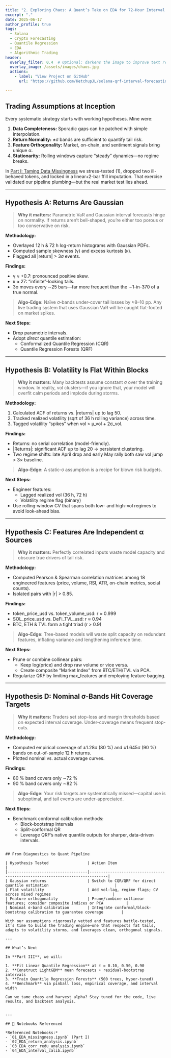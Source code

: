 ```yaml
---
title: "2. Exploring Chaos: A Quant’s Take on EDA for 72-Hour Interval Forecasts of Solana Mid-Cap Tokens"
excerpt: "."
date: 2025-06-17
author_profile: true
tags:
  - Solana
  - Crypto Forecasting
  - Quantile Regression
  - EDA
  - Algorithmic Trading
header:
  overlay_filter: 0.4  # Optional: darkens the image to improve text readability
  overlay_image: /assets/images/chaos.jpg
  actions:
    - label: "View Project on GitHub"
      url: "https://github.com/KetchupJL/solana-qrf-interval-forecasting"

---
```


## Trading Assumptions at Inception

Every systematic strategy starts with working hypotheses. Mine were:

1. **Data Completeness:** Sporadic gaps can be patched with simple interpolation.  
2. **Return Normality:** ±σ bands are sufficient to quantify tail risk.  
3. **Feature Orthogonality:** Market, on-chain, and sentiment signals bring unique α.  
4. **Stationarity:** Rolling windows capture “steady” dynamics—no regime breaks.

In [Part I: Taming Data Missingness](https://ketchupjl.github.io/qrf-pipeline/) we stress-tested (1), dropped two ill-behaved tokens, and locked in a linear+2-bar ffill imputation. That exercise validated our pipeline plumbing—but the real market test lies ahead.

---

## Hypothesis A: Returns Are Gaussian

> **Why it matters:** Parametric VaR and Gaussian interval forecasts hinge on normality. If returns aren’t bell-shaped, you’re either too porous or too conservative on risk.

**Methodology:**  
- Overlayed 12 h & 72 h log-return histograms with Gaussian PDFs.  
- Computed sample skewness (γ) and excess kurtosis (κ).  
- Flagged all |return| > 3σ events.

**Findings:**  
- γ ≈ +0.7: pronounced positive skew.  
- κ ≈ 27: “infinite”-looking tails.  
- 3σ moves every ∼25 bars—far more frequent than the ∼1-in-370 of a true normal.

> **Algo-Edge:** Naïve σ-bands under-cover tail losses by ≈8–10 pp. Any live trading system that uses Gaussian VaR will be caught flat-footed on market spikes.

**Next Steps:**  
- Drop parametric intervals.  
- Adopt _direct_ quantile estimation:  
  - Conformalized Quantile Regression (CQR)  
  - Quantile Regression Forests (QRF)

---

## Hypothesis B: Volatility Is Flat Within Blocks

> **Why it matters:** Many backtests assume constant σ over the training window. In reality, vol clusters—if you ignore that, your model will overfit calm periods and implode during storms.

**Methodology:**  
1. Calculated ACF of returns vs. |returns| up to lag 50.  
2. Tracked realized volatility (sqrt of 36 h rolling variance) across time.  
3. Tagged volatility “spikes” when vol > µ_vol + 2σ_vol.

**Findings:**  
- Returns: no serial correlation (model-friendly).  
- |Returns|: significant ACF up to lag 20 → persistent clustering.  
- Two regime shifts: late April drop and early May rally both saw vol jump > 3× baseline.

> **Algo-Edge:** A static‐σ assumption is a recipe for blown risk budgets.  

**Next Steps:**  
- Engineer features:  
  - Lagged realized vol (36 h, 72 h)  
  - Volatility regime flag (binary)  
- Use rolling‐window CV that spans both low- and high-vol regimes to avoid look-ahead bias.

---

## Hypothesis C: Features Are Independent α Sources


> **Why it matters:** Perfectly correlated inputs waste model capacity and obscure true drivers of tail risk.

**Methodology:**  
- Computed Pearson & Spearman correlation matrices among 18 engineered features (price, volume, RSI, ATR, on-chain metrics, social counts).  
- Isolated pairs with |r| > 0.85.

**Findings:**  
- token_price_usd vs. token_volume_usd: r ≈ 0.999  
- SOL_price_usd vs. DeFi_TVL_usd: r ≈ 0.94  
- BTC, ETH & TVL form a tight triad (r > 0.9)

> **Algo-Edge:** Tree-based models will waste split capacity on redundant features, inflating variance and lengthening inference time.

**Next Steps:**  
- Prune or combine collinear pairs:  
  - Keep log(price) and drop raw volume or vice versa.  
  - Create composite “Market Index” from BTC/ETH/TVL via PCA.  
- Regularize QRF by limiting max_features and employing feature bagging.

---

## Hypothesis D: Nominal σ-Bands Hit Coverage Targets


> **Why it matters:** Traders set stop-loss and margin thresholds based on expected interval coverage. Under-coverage means frequent stop-outs.

**Methodology:**  
- Computed empirical coverage of ±1.28σ (80 %) and ±1.645σ (90 %) bands on out-of-sample 12 h returns.  
- Plotted nominal vs. actual coverage curves.

**Findings:**  
- 80 % band covers only ∼72 %  
- 90 % band covers only ∼82 %

> **Algo-Edge:** Your risk targets are systematically missed—capital use is suboptimal, and tail events are under-appreciated.

**Next Steps:**  
- Benchmark conformal calibration methods:  
  - Block-bootstrap intervals  
  - Split-conformal QR  
  - Leverage QRF’s native quantile outputs for sharper, data-driven intervals.

```

## From Diagnostics to Quant Pipeline

| Hypothesis Tested                 | Action Item                                                                  |
|-----------------------------------|------------------------------------------------------------------------------|
| Gaussian returns                  | Switch to CQR/QRF for direct quantile estimation                             |
| Flat volatility                   | Add vol-lag, regime flags; CV across mixed regimes                           |
| Feature orthogonality             | Prune/combine collinear features; consider composite indices or PCA          |
| Nominal σ-band calibration        | Integrate conformal/block-bootstrap calibration to guarantee coverage        |

With our assumptions rigorously vetted and features battle-tested, it’s time to build the trading engine—one that respects fat tails, adapts to volatility storms, and leverages clean, orthogonal signals.

---

## What’s Next

In **Part III**, we will:

1. **Fit Linear Quantile Regression** at τ = 0.10, 0.50, 0.90  
2. **Construct LightGBM** mean forecasts + residual-bootstrap intervals  
3. **Train Quantile Regression Forests** (500 trees, hyper-tuned)  
4. **Benchmark** via pinball loss, empirical coverage, and interval width  

Can we tame chaos and harvest alpha? Stay tuned for the code, live results, and backtest analysis.


---

## 🔗 Notebooks Referenced

*Referenced Notebooks:*  
- `01_EDA_missingness.ipynb` (Part I)  
- `02_EDA_return_analysis.ipynb`  
- `03_EDA_corr_redu_analysis.ipynb`  
- `04_EDA_interval_calib.ipynb`  